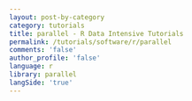 ```yaml
---
layout: post-by-category
category: tutorials
title: parallel - R Data Intensive Tutorials
permalink: /tutorials/software/r/parallel
comments: 'false'
author_profile: 'false'
language: r
library: parallel
langSide: 'true'
---
```

